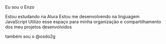 Eu sou o Enzo

Estou estudando na Alura
Estou me desenvolvendo na linguagem JavaScript
Utilizo esse espaço para minha organização e compartilhamento dos meu projetos desenvolvidos

também sou o @osdo2g

<!--

-->
